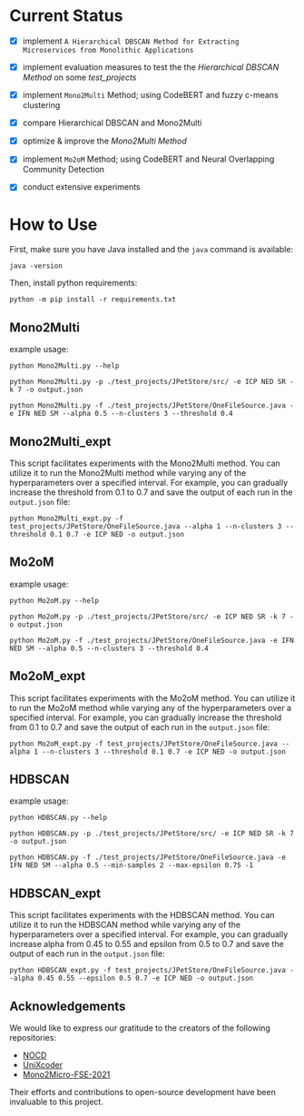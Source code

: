 # Current Status

- [x] implement `A Hierarchical DBSCAN Method for Extracting Microservices from Monolithic Applications`

- [x] implement evaluation measures to test the the _Hierarchical DBSCAN Method_ on some _test_projects_

- [x] implement `Mono2Multi` Method; using CodeBERT and fuzzy c-means clustering

- [x] compare Hierarchical DBSCAN and Mono2Multi

- [x] optimize & improve the _Mono2Multi Method_

- [x] implement `Mo2oM` Method; using CodeBERT and Neural Overlapping Community Detection

- [x] conduct extensive experiments

# How to Use

First, make sure you have Java installed and the `java` command is available:

```
java -version
```

Then, install python requirements:

```
python -m pip install -r requirements.txt
```


## Mono2Multi

example usage:

```
python Mono2Multi.py --help
```

```
python Mono2Multi.py -p ./test_projects/JPetStore/src/ -e ICP NED SR -k 7 -o output.json
```

```
python Mono2Multi.py -f ./test_projects/JPetStore/OneFileSource.java -e IFN NED SM --alpha 0.5 --n-clusters 3 --threshold 0.4
```


## Mono2Multi_expt

This script facilitates experiments with the Mono2Multi method. You can utilize it to run the Mono2Multi method while varying any of the hyperparameters over a specified interval. 
For example, you can gradually increase the threshold from 0.1 to 0.7 and save the output of each run in the `output.json` file:

```
python Mono2Multi_expt.py -f test_projects/JPetStore/OneFileSource.java --alpha 1 --n-clusters 3 --threshold 0.1 0.7 -e ICP NED -o output.json
```


## Mo2oM

example usage:

```
python Mo2oM.py --help
```

```
python Mo2oM.py -p ./test_projects/JPetStore/src/ -e ICP NED SR -k 7 -o output.json
```

```
python Mo2oM.py -f ./test_projects/JPetStore/OneFileSource.java -e IFN NED SM --alpha 0.5 --n-clusters 3 --threshold 0.4
```


## Mo2oM_expt

This script facilitates experiments with the Mo2oM method. You can utilize it to run the Mo2oM method while varying any of the hyperparameters over a specified interval. 
For example, you can gradually increase the threshold from 0.1 to 0.7 and save the output of each run in the `output.json` file:

```
python Mo2oM_expt.py -f test_projects/JPetStore/OneFileSource.java --alpha 1 --n-clusters 3 --threshold 0.1 0.7 -e ICP NED -o output.json
```


## HDBSCAN

example usage:

```
python HDBSCAN.py --help
```

```
python HDBSCAN.py -p ./test_projects/JPetStore/src/ -e ICP NED SR -k 7 -o output.json
```

```
python HDBSCAN.py -f ./test_projects/JPetStore/OneFileSource.java -e IFN NED SM --alpha 0.5 --min-samples 2 --max-epsilon 0.75 -1
```


## HDBSCAN_expt

This script facilitates experiments with the HDBSCAN method. You can utilize it to run the HDBSCAN method while varying any of the hyperparameters over a specified interval. 
For example, you can gradually increase alpha from 0.45 to 0.55 and epsilon from 0.5 to 0.7 and save the output of each run in the `output.json` file:

```
python HDBSCAN_expt.py -f test_projects/JPetStore/OneFileSource.java --alpha 0.45 0.55 --epsilon 0.5 0.7 -e ICP NED -o output.json
```


## Acknowledgements

We would like to express our gratitude to the creators of the following repositories:

- [NOCD](https://github.com/shchur/overlapping-community-detection)
- [UniXcoder](https://github.com/microsoft/CodeBERT/tree/master/UniXcoder)
- [Mono2Micro-FSE-2021](https://github.com/kaliaanup/Mono2Micro-FSE-2021)

Their efforts and contributions to open-source development have been invaluable to this project.
